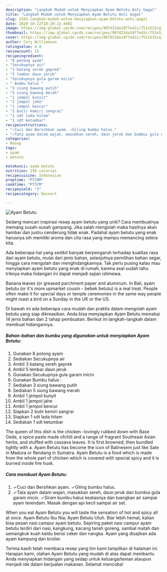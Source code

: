 ```yaml
---
description: "Langkah Mudah untuk Menyiapkan Ayam Betutu Anti Gagal"
title: "Langkah Mudah untuk Menyiapkan Ayam Betutu Anti Gagal"
slug: 2543-langkah-mudah-untuk-menyiapkan-ayam-betutu-anti-gagal
date: 2020-10-22T18:20:23.440Z
image: https://img-global.cpcdn.com/recipes/907d21da18f7e42c/751x532cq70/ayam-betutu-foto-resep-utama.jpg
thumbnail: https://img-global.cpcdn.com/recipes/907d21da18f7e42c/751x532cq70/ayam-betutu-foto-resep-utama.jpg
cover: https://img-global.cpcdn.com/recipes/907d21da18f7e42c/751x532cq70/ayam-betutu-foto-resep-utama.jpg
author: Cory Williamson
ratingvalue: 4.8
reviewcount: 15
recipeingredient:
- "8 potong ayam"
- "Secukupnya air"
- "3 batang sereh geprek"
- "5 lembar daun jeruk"
- "Secukupnya gula garam micin"
- " Bumbu halus "
- "3 siung bawang putih"
- "5 siung bawang merah"
- "1 jempol kunyit"
- "1 jempol jahe"
- "1 jempol kencur"
- "2 butir kemiri sangrai"
- "1 sdt lada hitam"
- "1 sdt ketumbar"
recipeinstructions:
- "✓Cuci dan Bersihkan ayam. ✓Giling bumbu halus."
- "✓Tata ayam dalam wajan, masukkan sereh, daun jeruk dan bumbui gula garam micin. ✓Siram bumbu halus keatasnya dan tuangkan air sampai ayam terendam. Masak dengan api kecil sampai air set."
categories:
- Resep
tags:
- ayam
- betutu

katakunci: ayam betutu 
nutrition: 150 calories
recipecuisine: Indonesian
preptime: "PT29M"
cooktime: "PT37M"
recipeyield: "3"
recipecategory: Dessert

---
```



![Ayam Betutu](https://img-global.cpcdn.com/recipes/907d21da18f7e42c/751x532cq70/ayam-betutu-foto-resep-utama.jpg)

Sedang mencari inspirasi resep ayam betutu yang unik? Cara membuatnya memang susah-susah gampang. Jika salah mengolah maka hasilnya akan hambar dan justru cenderung tidak enak. Padahal ayam betutu yang enak harusnya sih memiliki aroma dan cita rasa yang mampu memancing selera kita.

Ada beberapa hal yang sedikit banyak berpengaruh terhadap kualitas rasa dari ayam betutu, mulai dari jenis bahan, selanjutnya pemilihan bahan segar, hingga cara mengolah dan menghidangkannya. Tak perlu pusing kalau mau menyiapkan ayam betutu yang enak di rumah, karena asal sudah tahu triknya maka hidangan ini dapat menjadi sajian istimewa.

Banana leaves (or greased parchment paper and aluminum. In Bali, ayam betutu (or it&#39;s more upmarket cousin - bebek betutu) is a real treat. People often make it for special days or temple ceremonies in the same way people might roast a bird on a Sunday in the UK or the US.


Di bawah ini ada beberapa cara mudah dan praktis dalam mengolah ayam betutu yang siap dikreasikan. Anda bisa menyiapkan Ayam Betutu memakai 14 jenis bahan dan 2 tahap pembuatan. Berikut ini langkah-langkah dalam membuat hidangannya.

<!--inarticleads1-->

##### Bahan-bahan dan bumbu yang digunakan untuk menyiapkan Ayam Betutu:

1. Gunakan 8 potong ayam
1. Sediakan Secukupnya air
1. Ambil 3 batang sereh geprek
1. Ambil 5 lembar daun jeruk
1. Gunakan Secukupnya gula garam micin
1. Gunakan  Bumbu halus :
1. Sediakan 3 siung bawang putih
1. Sediakan 5 siung bawang merah
1. Ambil 1 jempol kunyit
1. Ambil 1 jempol jahe
1. Ambil 1 jempol kencur
1. Siapkan 2 butir kemiri sangrai
1. Siapkan 1 sdt lada hitam
1. Sediakan 1 sdt ketumbar


The queen of this dish is the chicken -lovingly rubbed down with Base Gede, a spice paste made ofchili and a range of fragrant Southeast Asian herbs, and stuffed with cassava leaves. It is first browned, then bundled tightly with a. Ayam Betutu has become the icon of Balinesem just like Sate in Madura or Rendang in Sumatra. Ayam Betutu is a food which is made from the whole part of chicken which is covered with special spicy and it is burned inside fire husk. 

<!--inarticleads2-->

##### Cara membuat Ayam Betutu:

1. ✓Cuci dan Bersihkan ayam. ✓Giling bumbu halus.
1. ✓Tata ayam dalam wajan, masukkan sereh, daun jeruk dan bumbui gula garam micin. ✓Siram bumbu halus keatasnya dan tuangkan air sampai ayam terendam. Masak dengan api kecil sampai air set.


When you eat Ayam Betutu you will taste the sensation of hot and spicy all at once. Ayam Betutu Ibu Nia; Ayam Betutu Utuh. Biar lebih hemat, kalian bisa pesan nasi campur ayam betutu. Sepiring paket nasi campur ayam betutu terdiri dari nasi, kangkung, kacang tanah goreng, sambal matah dan semangkuk kuah kaldu berisi ceker dan nangka. Ayam yang disajikan ada ayam kampung dan broiler. 

Terima kasih telah membaca resep yang tim kami tampilkan di halaman ini. Harapan kami, olahan Ayam Betutu yang mudah di atas dapat membantu Anda menyiapkan hidangan yang sedap untuk keluarga/teman ataupun menjadi ide dalam berjualan makanan. Selamat mencoba!
